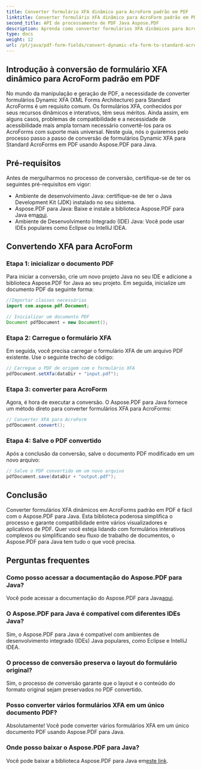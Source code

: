 ```yaml
---
title: Converter formulário XFA dinâmico para AcroForm padrão em PDF
linktitle: Converter formulário XFA dinâmico para AcroForm padrão em PDF
second_title: API de processamento de PDF Java Aspose.PDF
description: Aprenda como converter formulários XFA dinâmicos para AcroForms padrão em PDF sem esforço usando Aspose.PDF para Java. Garanta compatibilidade e acessibilidade.
type: docs
weight: 12
url: /pt/java/pdf-form-fields/convert-dynamic-xfa-form-to-standard-acroform-in-pdf/
---
```


## Introdução à conversão de formulário XFA dinâmico para AcroForm padrão em PDF

No mundo da manipulação e geração de PDF, a necessidade de converter formulários Dynamic XFA (XML Forms Architecture) para Standard AcroForms é um requisito comum. Os formulários XFA, conhecidos por seus recursos dinâmicos e interativos, têm seus méritos. Ainda assim, em alguns casos, problemas de compatibilidade e a necessidade de acessibilidade mais ampla tornam necessário convertê-los para os AcroForms com suporte mais universal. Neste guia, nós o guiaremos pelo processo passo a passo de conversão de formulários Dynamic XFA para Standard AcroForms em PDF usando Aspose.PDF para Java.

## Pré-requisitos

Antes de mergulharmos no processo de conversão, certifique-se de ter os seguintes pré-requisitos em vigor:

- Ambiente de desenvolvimento Java: certifique-se de ter o Java Development Kit (JDK) instalado no seu sistema.
-  Aspose.PDF para Java: Baixe e instale a biblioteca Aspose.PDF para Java em[aqui](https://releases.aspose.com/pdf/java/).
- Ambiente de Desenvolvimento Integrado (IDE) Java: Você pode usar IDEs populares como Eclipse ou IntelliJ IDEA.

## Convertendo XFA para AcroForm

### Etapa 1: inicializar o documento PDF

Para iniciar a conversão, crie um novo projeto Java no seu IDE e adicione a biblioteca Aspose.PDF for Java ao seu projeto. Em seguida, inicialize um documento PDF da seguinte forma:

```java
//Importar classes necessárias
import com.aspose.pdf.Document;

// Inicializar um documento PDF
Document pdfDocument = new Document();
```

### Etapa 2: Carregue o formulário XFA

Em seguida, você precisa carregar o formulário XFA de um arquivo PDF existente. Use o seguinte trecho de código:

```java
// Carregue o PDF de origem com o formulário XFA
pdfDocument.setXfa(dataDir + "input.pdf");
```

### Etapa 3: converter para AcroForm

Agora, é hora de executar a conversão. O Aspose.PDF para Java fornece um método direto para converter formulários XFA para AcroForms:

```java
// Converter XFA para AcroForm
pdfDocument.convert();
```

### Etapa 4: Salve o PDF convertido

Após a conclusão da conversão, salve o documento PDF modificado em um novo arquivo:

```java
// Salve o PDF convertido em um novo arquivo
pdfDocument.save(dataDir + "output.pdf");
```

## Conclusão

Converter formulários XFA dinâmicos em AcroForms padrão em PDF é fácil com o Aspose.PDF para Java. Esta biblioteca poderosa simplifica o processo e garante compatibilidade entre vários visualizadores e aplicativos de PDF. Quer você esteja lidando com formulários interativos complexos ou simplificando seu fluxo de trabalho de documentos, o Aspose.PDF para Java tem tudo o que você precisa.

## Perguntas frequentes

### Como posso acessar a documentação do Aspose.PDF para Java?

 Você pode acessar a documentação do Aspose.PDF para Java[aqui](https://reference.aspose.com/pdf/java/).

### O Aspose.PDF para Java é compatível com diferentes IDEs Java?

Sim, o Aspose.PDF para Java é compatível com ambientes de desenvolvimento integrado (IDEs) Java populares, como Eclipse e IntelliJ IDEA.

### O processo de conversão preserva o layout do formulário original?

Sim, o processo de conversão garante que o layout e o conteúdo do formato original sejam preservados no PDF convertido.

### Posso converter vários formulários XFA em um único documento PDF?

Absolutamente! Você pode converter vários formulários XFA em um único documento PDF usando Aspose.PDF para Java.

### Onde posso baixar o Aspose.PDF para Java?

 Você pode baixar a biblioteca Aspose.PDF para Java em[este link](https://releases.aspose.com/pdf/java/).